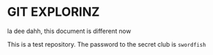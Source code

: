 # GIT EXPLORINZ

la dee dahh, this document is different now

This is a test repository. The password to the secret club is `swordfish`

